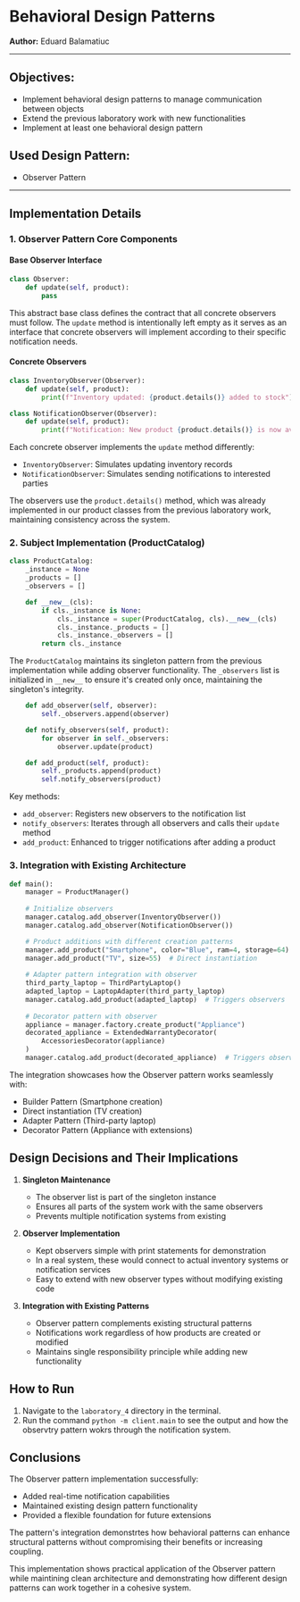 # Behavioral Design Patterns

**Author:** Eduard Balamatiuc

---

## Objectives:
- Implement behavioral design patterns to manage communication between objects
- Extend the previous laboratory work with new functionalities
- Implement at least one behavioral design pattern

## Used Design Pattern:
- Observer Pattern

---

## Implementation Details

### 1. Observer Pattern Core Components

#### Base Observer Interface
```python
class Observer:
    def update(self, product):
        pass
```
This abstract base class defines the contract that all concrete observers must follow. The `update` method is intentionally left empty as it serves as an interface that concrete observers will implement according to their specific notification needs.

#### Concrete Observers
```python
class InventoryObserver(Observer):
    def update(self, product):
        print(f"Inventory updated: {product.details()} added to stock")

class NotificationObserver(Observer):
    def update(self, product):
        print(f"Notification: New product {product.details()} is now available")
```
Each concrete observer implements the `update` method differently:
- `InventoryObserver`: Simulates updating inventory records
- `NotificationObserver`: Simulates sending notifications to interested parties

The observers use the `product.details()` method, which was already implemented in our product classes from the previous laboratory work, maintaining consistency across the system.

### 2. Subject Implementation (ProductCatalog)

```python
class ProductCatalog:
    _instance = None
    _products = []
    _observers = []

    def __new__(cls):
        if cls._instance is None:
            cls._instance = super(ProductCatalog, cls).__new__(cls)
            cls._instance._products = []
            cls._instance._observers = []
        return cls._instance
```
The `ProductCatalog` maintains its singleton pattern from the previous implementation while adding observer functionality. The `_observers` list is initialized in `__new__` to ensure it's created only once, maintaining the singleton's integrity.

```python
    def add_observer(self, observer):
        self._observers.append(observer)

    def notify_observers(self, product):
        for observer in self._observers:
            observer.update(product)

    def add_product(self, product):
        self._products.append(product)
        self.notify_observers(product)
```
Key methods:
- `add_observer`: Registers new observers to the notification list
- `notify_observers`: Iterates through all observers and calls their `update` method
- `add_product`: Enhanced to trigger notifications after adding a product

### 3. Integration with Existing Architecture

```python
def main():
    manager = ProductManager()
    
    # Initialize observers
    manager.catalog.add_observer(InventoryObserver())
    manager.catalog.add_observer(NotificationObserver())

    # Product additions with different creation patterns
    manager.add_product("Smartphone", color="Blue", ram=4, storage=64)  # Uses Builder
    manager.add_product("TV", size=55)  # Direct instantiation
    
    # Adapter pattern integration with observer
    third_party_laptop = ThirdPartyLaptop()
    adapted_laptop = LaptopAdapter(third_party_laptop)
    manager.catalog.add_product(adapted_laptop)  # Triggers observers
    
    # Decorator pattern with observer
    appliance = manager.factory.create_product("Appliance")
    decorated_appliance = ExtendedWarrantyDecorator(
        AccessoriesDecorator(appliance)
    )
    manager.catalog.add_product(decorated_appliance)  # Triggers observers
```

The integration showcases how the Observer pattern works seamlessly with:
- Builder Pattern (Smartphone creation)
- Direct instantiation (TV creation)
- Adapter Pattern (Third-party laptop)
- Decorator Pattern (Appliance with extensions)

## Design Decisions and Their Implications

1. **Singleton Maintenance**
   - The observer list is part of the singleton instance
   - Ensures all parts of the system work with the same observers
   - Prevents multiple notification systems from existing

2. **Observer Implementation**
   - Kept observers simple with print statements for demonstration
   - In a real system, these would connect to actual inventory systems or notification services
   - Easy to extend with new observer types without modifying existing code

3. **Integration with Existing Patterns**
   - Observer pattern complements existing structural patterns
   - Notifications work regardless of how products are created or modified
   - Maintains single responsibility principle while adding new functionality

## How to Run

1. Navigate to the `laboratory_4` directory in the terminal.
2. Run the command `python -m client.main` to see the output and how the observtry pattern wokrs through the notification system.

## Conclusions

The Observer pattern implementation successfully:
- Added real-time notification capabilities
- Maintained existing design pattern functionality
- Provided a flexible foundation for future extensions

The pattern's integration demonstrtes how behavioral patterns can enhance structural patterns without compromising their benefits or increasing coupling.

This implementation shows practical application of the Observer pattern while maintining clean architecture and demonstrating how different design patterns can work together in a cohesive system.